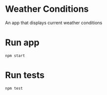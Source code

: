 # Weather Conditions

An app that displays current weather conditions

# Run app

`npm start`

# Run tests

`npm test`
